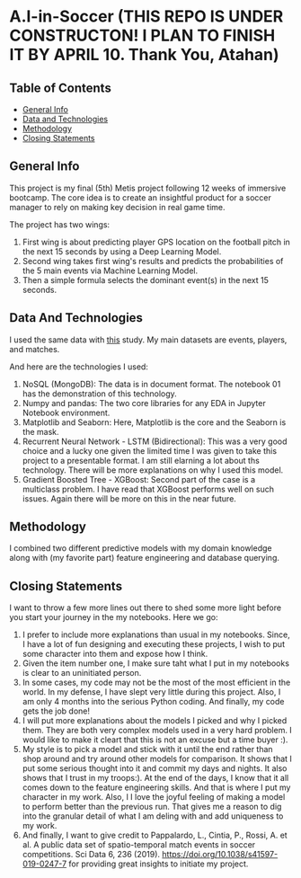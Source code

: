 # A.I-in-Soccer (THIS REPO IS UNDER CONSTRUCTON! I PLAN TO FINISH IT BY APRIL 10. Thank You, Atahan)

## Table of Contents
* [General Info](#general-info)
* [Data and Technologies](#data-and-technologies)
* [Methodology](#methodology)
* [Closing Statements](#closing-statements)

## General Info
This project is my final (5th) Metis project following 12 weeks of immersive bootcamp. The core idea is to create an insightful product for a soccer manager to rely on making key decision in real game time.

The project has two wings: 
 1) First wing is about predicting player GPS location on the football pitch in the next 15 seconds by using a Deep Learning Model. 
 2) Second wing takes first wing's results and predicts the probabilities of the 5 main events via Machine Learning Model.
 3) Then a simple formula selects the dominant event(s) in the next 15 seconds.

## Data And Technologies

I  used the same data with [this](https://www.nature.com/articles/s41597-019-0247-7) study. My main datasets are events, players, and matches.

And here are the technologies I used:
  1) NoSQL (MongoDB): The data is in document format. The notebook 01 has the demonstration of this technology.
  2) Numpy and pandas: The two core libraries for any EDA in Jupyter Notebook environment.
  3) Matplotlib and Seaborn: Here, Matplotlib is the core and the Seaborn is the mask.
  4) Recurrent Neural Network - LSTM (Bidirectional): This was a very good choice and a lucky one given the limited time I was given to take this project to a presentable format. I am still elarning a lot about ths technology. There will be more explanations on why I used this model.
  5) Gradient Boosted Tree - XGBoost: Second part of the case is a multiclass problem. I have read that XGBoost performs well on such issues. Again there will be more on this in the near future.

## Methodology

I combined two different predictive models with my domain knowledge along with (my favorite part) feature engineering and database querying.

## Closing Statements

I want to throw a few more lines out there to shed some more light before you start your journey in the my notebooks. Here we go:
  1) I prefer to include more explanations than usual in my notebooks. Since, I have a lot of fun designing and executing these projects, I wish to put some character into them and expose how I think.
  2) Given the item number one, I make sure taht what I put in my notebooks is clear to an uninitiated person.
  3) In some cases, my code may not be the most of the most efficient in the world. In my defense, I have slept very little during this project. Also, I am only 4 months into the serious Python coding. And finally, my code gets the job done!
  4) I will put more explanations about the models I picked and why I picked them. They are both very complex models used in a very hard problem. I would like to make it cleart that this is not an excuse but a time buyer :).
  5) My style is to pick a model and stick with it until the end rather than shop around and try around other models for comparison. It shows that I put some serious thought into it and commit my days and nights. It also shows that I trust in my troops:). At the end of the days, I know that it all comes down to the feature engineering skills. And that is where I put my character in my work. 
  Also, I I love the joyful feeling of making a model to perform better than the previous run. That gives me a reason to dig into the granular detail of what I am deling with and add uniqueness to my work.
  6) And finally, I want to give credit to Pappalardo, L., Cintia, P., Rossi, A. et al. A public data set of spatio-temporal match events in soccer competitions. Sci Data 6, 236 (2019). https://doi.org/10.1038/s41597-019-0247-7 for providing great insights to initiate my project.
